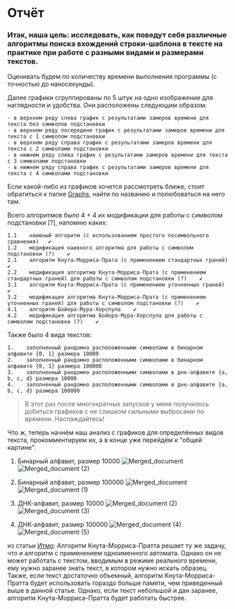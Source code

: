 # Отчёт

### Итак, наша цель: исследовать, как поведут себя различные алгоритмы поиска вхождений строки-шаблона в тексте на практике при работе с разными видами и размерами текстов.

Оценивать будем по количеству времени выполнения программы (с точностью до наносекунды). 

Далее графики сгруппированы по 5 штук на одно изображение для наглядности и удобства. 
Они расположены следующим образом:
```
- в верхнем ряду слева график с результатами замеров времени для текста без символов подстановки
- в верхнем ряду посередине график с результатами замеров времени для текста с 1 символом подстановки
- в верхнем ряду справа график с результатами замеров времени для текста с 2 символами подстановки
- в нижнем ряду слева график с результатами замеров времени для текста с 3 символами подстановки
- в нижнем ряду справа график с результатами замеров времени для текста с 4 символами подстановки
```
Если какой-либо из графиков хочется рассмотреть ближе, стоит обратиться к папке [Graphs](https://github.com/kamilarakhimova/hse-algo-hw2/blob/main/Graphs), найти по названию и полюбоваться на него там.

Всего алгоритмов было 4 + 4 их модификации для работы с символом подстановки [?], напомню каких:
```
1.1    наивный алгоритм (с использованием простого посимвольного сравнения)   ✔ 
1.2    модификация наивного алгоритма для работы с символом подстановки (?)    ✔ 
2.1    алгоритм Кнута-Морриса-Прата (с применением стандартных граней)    ✔ 
2.2    модификация алгоритма Кнута-Морриса-Прата (с применением стандартных граней) для работы с символом подстановки (?)    ✔ 
3.1    алгоритм Кнута-Морриса-Прата (с применением уточненных граней)    ✔ 
3.2    модификация алгоритма Кнута-Морриса-Прата (с применением уточненных граней) для работы с символом подстановки (?)    ✔ 
4.1    алгоритм Бойера-Мура-Хорспула    ✔
4.2    модификация алгоритма Бойера-Мура-Хорспула для работы с символом подстановки (?)    ✔
```

Также было 4 вида текстов:
```
1.    заполненный рандомно расположенными символами в бинарном алфавите {0, 1} размера 10000
2.    заполненный рандомно расположенными символами в бинарном алфавите {0, 1} размера 100000
3.    заполненный рандомно расположенными символами в днк-алфавите {a, b, c, d} размера 10000
4.    заполненный рандомно расположенными символами в днк-алфавите {a, b, c, d} размера 100000
```

> В этот раз после многократных запусков у меня получилось добиться графиков с не слишком сильными выбросами по времени. Наслаждайтесь!


Что ж, теперь начнём наш анализ с графиков для определённых видов текста, прокомментируем их, а в конце уже перейдём к "общей картине".

1. Бинарный алфавит, размер 10000
![Merged_document](https://user-images.githubusercontent.com/58568615/231575638-9da1c10c-df37-444f-b7ad-c67ab149fbb1.png)
![Merged_document (2)](https://user-images.githubusercontent.com/58568615/231576463-f0478d0e-65fc-4147-9011-75f1977ae89c.png)


2. Бинарный алфавит, размер 100000
![Merged_document](https://user-images.githubusercontent.com/58568615/231577107-d55238fe-9a49-457d-a164-390156f1385d.png)
![Merged_document (1)](https://user-images.githubusercontent.com/58568615/231577124-d6520811-4db6-436e-ae6b-08ea29ca443d.png)


3. ДНК-алфавит, размер 10000
![Merged_document (2)](https://user-images.githubusercontent.com/58568615/231577361-8e915ca2-913a-4858-8334-dba4efe95eeb.png)
![Merged_document (3)](https://user-images.githubusercontent.com/58568615/231577453-07fc548c-59c1-422b-8fff-684a9f15e5a3.png)


4. ДНК-алфавит, размер 100000
![Merged_document (4)](https://user-images.githubusercontent.com/58568615/231577704-5910844d-469e-4908-88ce-5661d969e8a4.png)
![Merged_document (5)](https://user-images.githubusercontent.com/58568615/231577720-b835a94d-c444-4e86-9ea8-1263cb6efd0c.png)




из статьи [Итмо](https://neerc.ifmo.ru/wiki/index.php?title=%D0%90%D0%B2%D1%82%D0%BE%D0%BC%D0%B0%D1%82_%D0%9A%D0%BD%D1%83%D1%82%D0%B0-%D0%9C%D0%BE%D1%80%D1%80%D0%B8%D1%81%D0%B0-%D0%9F%D1%80%D0%B0%D1%82%D1%82%D0%B0): 
Алгоритм Кнута-Морриса-Пратта решает ту же задачу, что и алгоритм с применением одноименного автомата. Однако он не может работать с текстом, вводимым в режиме реального времени, ему нужно заранее знать текст, в котором нужно искать образец. Также, если текст достаточно объемный, алгоритм Кнута-Морриса-Пратта будет использовать гораздо больше памяти, чем приведенный выше в данной статье. Однако, если текст небольшой и дан заранее, алгоритм Кнута-Морриса-Пратта будет работать быстрее.
